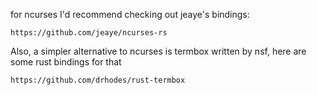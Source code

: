 for ncurses I'd recommend checking out jeaye's bindings:
~~~
https://github.com/jeaye/ncurses-rs
~~~


Also, a simpler alternative to ncurses is termbox written by nsf,
here are some rust bindings for that
~~~
https://github.com/drhodes/rust-termbox
~~~
